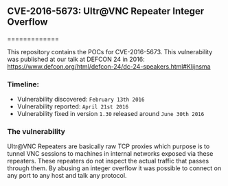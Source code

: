 ## CVE-2016-5673: Ultr@VNC Repeater Integer Overflow ##
=============

This repository contains the POCs for CVE-2016-5673. This vulnerability was published at our talk at DEFCON 24 in 2016: https://www.defcon.org/html/defcon-24/dc-24-speakers.html#Klijnsma

### Timeline: ###

- Vulnerability discovered: `February 13th 2016`
- Vulnerability reported: `April 21st 2016`
- Vulnerability fixed in version `1.30` released around `June 30th 2016`

### The vulnerability ###

Ultr@VNC Repeaters are basically raw TCP proxies which purpose is to tunnel VNC sessions to machines in internal networks exposed via these repeaters. These repeaters do not inspect the actual traffic that passes through them. By abusing an integer overflow it was possible to connect on any port to any host and talk any protocol.
